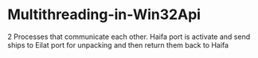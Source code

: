 # Multithreading-in-Win32Api
2 Processes that communicate each other. Haifa port is activate and send ships to Eilat port for unpacking and then return them back to Haifa
